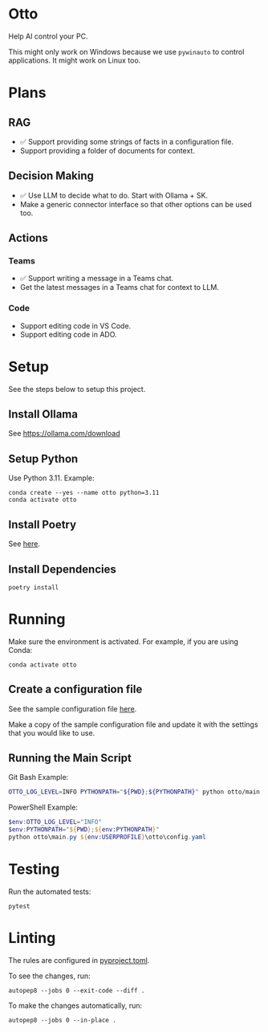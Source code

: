 # Otto
Help AI control your PC.

This might only work on Windows because we use `pywinauto` to control applications.
It might work on Linux too.

# Plans
## RAG
- ✅ Support providing some strings of facts in a configuration file.
- Support providing a folder of documents for context.

## Decision Making
- ✅ Use LLM to decide what to do. Start with Ollama + SK.
- Make a generic connector interface so that other options can be used too.

## Actions
### Teams
- ✅ Support writing a message in a Teams chat.
- Get the latest messages in a Teams chat for context to LLM.

### Code
- Support editing code in VS Code.
- Support editing code in ADO.

# Setup
See the steps below to setup this project.

## Install Ollama
See https://ollama.com/download

## Setup Python
Use Python 3.11.
Example:
```shell
conda create --yes --name otto python=3.11
conda activate otto
```

## Install Poetry
See [here](https://python-poetry.org/docs/main).

## Install Dependencies
```shell
poetry install
```

# Running
Make sure the environment is activated.
For example, if you are using Conda:
```shell
conda activate otto
```

## Create a configuration file
See the sample configuration file [here](./sample_config.yaml).

Make a copy of the sample configuration file and update it with the settings that you would like to use.

## Running the Main Script
Git Bash Example:
```bash
OTTO_LOG_LEVEL=INFO PYTHONPATH="${PWD};${PYTHONPATH}" python otto/main.py ~/otto/config.yaml
```

PowerShell Example:
```powershell
$env:OTTO_LOG_LEVEL="INFO"
$env:PYTHONPATH="${PWD};${env:PYTHONPATH}"
python otto\main.py ${env:USERPROFILE}\otto\config.yaml
```

# Testing
Run the automated tests:

```shell
pytest
```

# Linting
The rules are configured in [pyproject.toml](pyproject.toml).

To see the changes, run:
```shell
autopep8 --jobs 0 --exit-code --diff .
```

To make the changes automatically, run:
```shell
autopep8 --jobs 0 --in-place .
```
